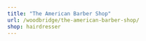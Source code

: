 ```yaml
---
title: "The American Barber Shop"
url: /woodbridge/the-american-barber-shop/
shop: hairdresser
---
```

